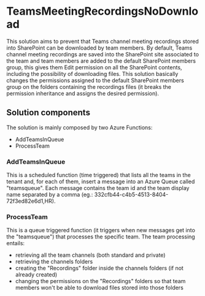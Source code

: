 # TeamsMeetingRecordingsNoDownload
This solution aims to prevent that Teams channel meeting recordings stored into SharePoint can be downloaded by team members.
By default, Teams channel meeting recordings are saved into the SharePoint site associated to the team and team members are added to the default SharePoint members group, this gives them Edit permission on all the SharePoint contents, including the possibility of downloading files.
This solution basically changes the permissions assigned to the default SharePoint members group on the folders containing the recordings files (it breaks the permission inheritance and assigns the desired permission).

## Solution components
The solution is mainly composed by two Azure Functions:
- AddTeamsInQueue
- ProcessTeam
### AddTeamsInQueue
This is a scheduled function (time triggered) that lists all the teams in the tenant and, for each of them, insert a message into an Azure Queue called "teamsqueue".
Each message contains the team id and the team display name separated by a comma (eg.: 332cfb44-c4b5-4513-8404-72f3ed82e6d1,HR).
### ProcessTeam
This is a queue triggered function (it triggers when new messages get into the "teamsqueue") that processes the specific team.
The team processing entails:
- retrieving all the team channels (both standard and private)
- retrieving the channels folders
- creating the "Recordings" folder inside the channels folders (if not already created)
- changing the permissions on the "Recordings" folders so that team members won't be able to download files stored into those folders
